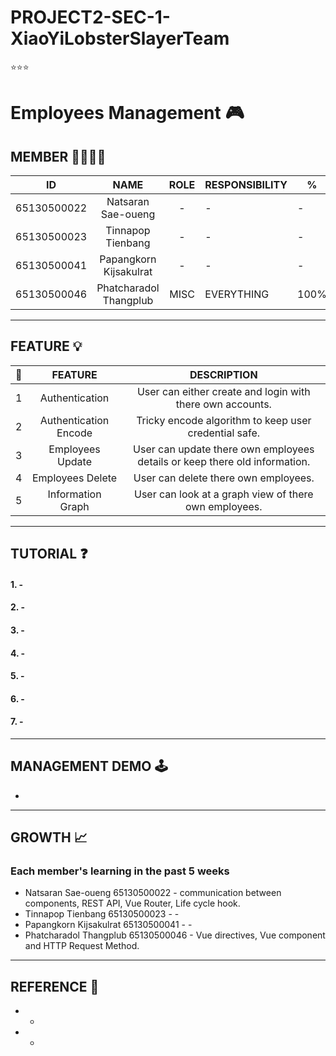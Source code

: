 # PROJECT2-SEC-1-XiaoYiLobsterSlayerTeam
⭐⭐⭐

# Employees Management 🎮

 ## MEMBER 👨‍👨‍👦‍👦
|    **ID**   |    **NAME**    |      **ROLE**      | **RESPONSIBILITY** | **%** |
|:-----------:|:--------------:|:------------------:|--------------------|-------|
| 65130500022 | Natsaran Sae-oueng | -           | -  	 | - |
| 65130500023 | Tinnapop Tienbang  | - | -  |  -     |
| 65130500041 | Papangkorn Kijsakulrat | -         | - |  -    |
| 65130500046 | Phatcharadol Thangplub  |  MISC  | EVERYTHING | 100% |
---

## FEATURE 💡
|  📍 |                        **FEATURE**                       | **DESCRIPTION** |
|:--:|:-------------------------------------------------------------:|:---------------:|
| 1 | Authentication | User can either create and login with there own accounts. |
| 2 | Authentication Encode | Tricky encode algorithm to keep user credential safe. |
| 3 | Employees Update | User can update there own employees details or keep there old information. |
| 4 | Employees Delete | User can delete there own employees. |
| 5 | Information Graph | User can look at a graph view of there own employees. |
---

## TUTORIAL ❓ 
#### 1. -
#### 2. -
#### 3. -
#### 4. -
#### 5. -
#### 6. -
#### 7. -
--- 

## MANAGEMENT DEMO 🕹️

-

---

## GROWTH 📈
### Each member's learning in the past 5 weeks 
- Natsaran Sae-oueng 65130500022 - communication between components, REST API, Vue Router, Life cycle hook.
- Tinnapop Tienbang 65130500023 - -
- Papangkorn Kijsakulrat 65130500041 - -
- Phatcharadol Thangplub 65130500046 - Vue directives, Vue component and HTTP Request Method.

---

## REFERENCE 📑
- -
- -

